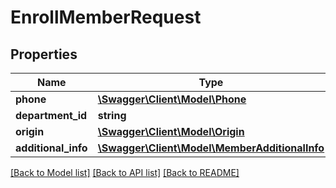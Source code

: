 # EnrollMemberRequest

## Properties
Name | Type | Description | Notes
------------ | ------------- | ------------- | -------------
**phone** | [**\Swagger\Client\Model\Phone**](Phone.md) |  | 
**department_id** | **string** |  | [optional] 
**origin** | [**\Swagger\Client\Model\Origin**](Origin.md) |  | [optional] 
**additional_info** | [**\Swagger\Client\Model\MemberAdditionalInfo**](MemberAdditionalInfo.md) |  | [optional] 

[[Back to Model list]](../../README.md#documentation-for-models) [[Back to API list]](../../README.md#documentation-for-api-endpoints) [[Back to README]](../../README.md)

